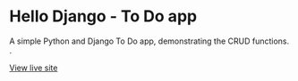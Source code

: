 # Hello Django - To Do app  
A simple Python and Django To Do app, demonstrating the CRUD functions.  .

[View live site](https://django-python-todo-app.herokuapp.com/)  
